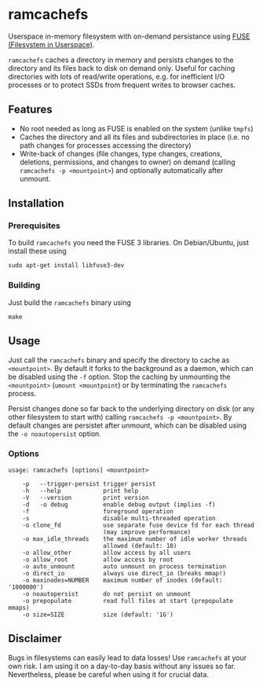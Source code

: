 # ramcachefs

Userspace in-memory filesystem with on-demand persistance using [FUSE
(Filesystem in Userspace)](https://github.com/libfuse/).

`ramcachefs` caches a directory in memory and persists changes to the
directory and its files back to disk on demand only. Useful for
caching directories with lots of read/write operations, e.g. for
inefficient I/O processes or to protect SSDs from frequent writes to
browser caches.

## Features

- No root needed as long as FUSE is enabled on the system (unlike
  `tmpfs`)
- Caches the directory and all its files and subdirectories in place
  (i.e. no path changes for processes accessing the directory)
- Write-back of changes (file changes, type changes, creations,
  deletions, permissions, and changes to owner) on demand (calling
  `ramcachefs -p <mountpoint>`) and optionally automatically after
  unmount.

## Installation

### Prerequisites

To build `ramcachefs` you need the FUSE 3 libraries. On Debian/Ubuntu,
just install these using

```
sudo apt-get install libfuse3-dev
```

### Building

Just build the `ramcachefs` binary using

```
make
```

## Usage

Just call the `ramcachefs` binary and specify the directory to cache
as `<mountpoint>`. By default it forks to the background as a daemon,
which can be disabled using the `-f` option. Stop the caching by
unmounting the `<mountpoint>` (`umount <mountpoint`) or by terminating
the `ramcachefs` process.

Persist changes done so far back to the underlying directory on disk
(or any other filesystem to start with) calling `ramcachefs -p
<mountpoint>`. By default changes are persistet after unmount, which
can be disabled using the `-o noautopersist` option.

### Options

```
usage: ramcachefs [options] <mountpoint>

    -p   --trigger-persist trigger persist
    -h   --help            print help
    -V   --version         print version
    -d   -o debug          enable debug output (implies -f)
    -f                     foreground operation
    -s                     disable multi-threaded operation
    -o clone_fd            use separate fuse device fd for each thread
                           (may improve performance)
    -o max_idle_threads    the maximum number of idle worker threads
                           allowed (default: 10)
    -o allow_other         allow access by all users
    -o allow_root          allow access by root
    -o auto_unmount        auto unmount on process termination
    -o direct_io           always use direct_io (breaks mmap!)
    -o maxinodes=NUMBER    maximum number of inodes (default: '1000000')
    -o noautopersist       do not persist on unmount
    -o prepopulate         read full files at start (prepopulate mmaps)
    -o size=SIZE           size (default: '1G')
```

## Disclaimer

Bugs in filesystems can easily lead to data losses! Use `ramcachefs`
at your own risk. I am using it on a day-to-day basis without any
issues so far. Nevertheless, please be careful when using it for
crucial data.
